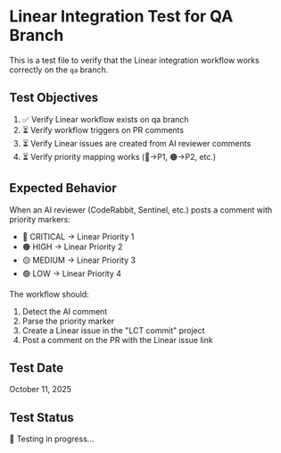 # Linear Integration Test for QA Branch

This is a test file to verify that the Linear integration workflow works correctly on the `qa` branch.

## Test Objectives

1. ✅ Verify Linear workflow exists on qa branch
2. ⏳ Verify workflow triggers on PR comments
3. ⏳ Verify Linear issues are created from AI reviewer comments
4. ⏳ Verify priority mapping works (🔴→P1, 🟠→P2, etc.)

## Expected Behavior

When an AI reviewer (CodeRabbit, Sentinel, etc.) posts a comment with priority markers:

- 🔴 CRITICAL → Linear Priority 1
- 🟠 HIGH → Linear Priority 2
- 🟡 MEDIUM → Linear Priority 3
- 🟢 LOW → Linear Priority 4

The workflow should:

1. Detect the AI comment
2. Parse the priority marker
3. Create a Linear issue in the "LCT commit" project
4. Post a comment on the PR with the Linear issue link

## Test Date

October 11, 2025

## Test Status

🧪 Testing in progress...
